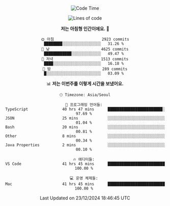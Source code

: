 <div align="center">

<br />

 <!--START_SECTION:waka-->
![Code Time](http://img.shields.io/badge/Code%20Time-3%2C853%20hrs%2022%20mins-blue)

![Lines of code](https://img.shields.io/badge/%EC%A0%80%EB%8A%94%20%EC%97%AC%ED%83%9C%EA%B9%8C%EC%A7%80%20-4.9%20million%20%EC%A4%84%EC%9D%98%20%EC%BD%94%EB%93%9C%EB%A5%BC%20%EC%9E%91%EC%84%B1%ED%96%88%EC%96%B4%EC%9A%94.-blue)

**저는 아침형 인간이에요. 🐤** 

```text
🌞 아침                     2923 commits        ████████░░░░░░░░░░░░░░░░░   31.26 % 
🌆 낮　                     4625 commits        ████████████░░░░░░░░░░░░░   49.47 % 
🌃 저녁                     1513 commits        ████░░░░░░░░░░░░░░░░░░░░░   16.18 % 
🌙 밤　                     289 commits         █░░░░░░░░░░░░░░░░░░░░░░░░   03.09 % 
```


📊 **저는 이번주를 이렇게 시간을 보냈어요.** 

```text
🕑︎ Timezone: Asia/Seoul

💬 프로그래밍 언어들: 
TypeScript               40 hrs 47 mins      ████████████████████████░   97.69 % 
JSON                     25 mins             ░░░░░░░░░░░░░░░░░░░░░░░░░   01.04 % 
Bash                     20 mins             ░░░░░░░░░░░░░░░░░░░░░░░░░   00.81 % 
Other                    8 mins              ░░░░░░░░░░░░░░░░░░░░░░░░░   00.34 % 
Java Properties          2 mins              ░░░░░░░░░░░░░░░░░░░░░░░░░   00.10 % 

🔥 에디터들: 
VS Code                  41 hrs 45 mins      █████████████████████████   100.00 % 

💻 운영 체제들: 
Mac                      41 hrs 45 mins      █████████████████████████   100.00 % 
```


 Last Updated on 23/12/2024 18:46:45 UTC
<!--END_SECTION:waka-->

</div>
